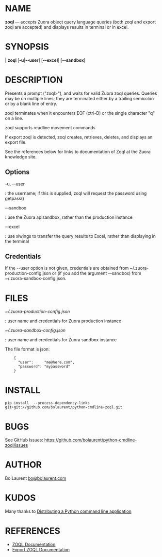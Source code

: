 NAME
====

**zoql** — accepts Zuora object query language queries (both zoql and export zoql are accepted) and displays results in terminal or in excel.

SYNOPSIS
========

| **zoql** \[**-u**|**--user**] [**--excel**] [**--sandbox**]

DESCRIPTION
===========

Presents a prompt ("zoql>"), and waits for valid Zuora zoql queries. 
Queries may be on multiple lines; they are terminated either by a trailing
semicolon or by a blank line of entry.

zoql terminates when it encounters EOF (ctrl-D) or the single character "q" on a line.

zoql supports readline movement commands.

If export zoql is detected, zoql creates, retrieves, deletes, and displays an export file.

See the references below for links to documentation of Zoql at the Zuora knowledge site.

Options
-------

-u, --user

:   the username; if this is supplied, zoql will request the password using getpass()

--sandbox

:   use the Zuora apisandbox, rather than the production instance


--excel

:   use xlwings to transfer the query results to Excel, rather than displaying in the terminal


Credentials
-----------

If the --user option is not given, credentials are obtained from ~/.zuora-production-config.json or (if you add the argument --sandbox) from ~/.zuora-sandbox-config.json.


FILES
=====

*~/.zuora-production-config.json*

:   user name and credentials for Zuora production instance

*~/.zuora-sandbox-config.json*

:   user name and credentials for Zuora sandbox instance

The file format is json:
```
    {
      "user":     "me@here.com",
      "password": "mypassword"
    }
```

INSTALL
=====

```
pip install  --process-dependency-links git+git://github.com/bolaurent/python-cmdline-zoql.git
```

BUGS
====

See GitHub Issues: <https://github.com/bolaurent/python-cmdline-zoql/issues>

AUTHOR
======

Bo Laurent <bo@bolaurent.com>


KUDOS
========

Many thanks to [Distributing a Python command line application](https://gehrcke.de/2014/02/distributing-a-python-command-line-application/)

REFERENCES
==========

* [ZOQL Documentation](https://knowledgecenter.zuora.com/DC_Developers/K_Zuora_Object_Query_Language)
* [Export ZOQL Documentation](https://knowledgecenter.zuora.com/DC_Developers/M_Export_ZOQL)
